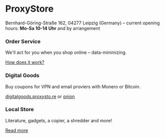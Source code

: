 # ProxyStore

<p class="lead text-center">Bernhard-Göring-Straße 162, 04277 Leipzig (Germany) &ndash; current opening hours: <strong>Mo-Sa 10-14 Uhr</strong> and by arrangement</p>

<div class="row">
	<div class="card card-hover col-lg mx-3 mb-3">
		<div class="card-body">
			<h3 class="card-title">Order Service</h3>
			<p class="card-text">We'll act for you when you shop online – data-minimizing.</p>
			<a class="card-link stretched-link" href="bestellservice.html">How does it work?</a>
		</div>
	</div>
	<div class="card col-lg mx-3 mb-3">
		<div class="card-body">
			<h3 class="card-title">Digital Goods</h3>
			<p class="card-text">Buy coupons for VPN and email proviers with Monero or Bitcoin.</p>
			<a href="https://digitalgoods.proxysto.re">digitalgoods.proxysto.re</a>
			or
			<a href="http://digitazyyxyihwwzudp5syxxyn3qhcd63wqcha2dxpfqiyydmrgdiaad.onion/">onion</a>
		</div>
	</div>
	<div class="card card-hover col-lg mx-3 mb-3">
		<div class="card-body">
			<h3 class="card-title">Local Store</h3>
			<p class="card-text">Literature, gadgets, a copier, a shredder and more!</p>
			<a class="card-link stretched-link" href="ladensortiment.html">Read more</a>
		</div>
	</div>
</div>
